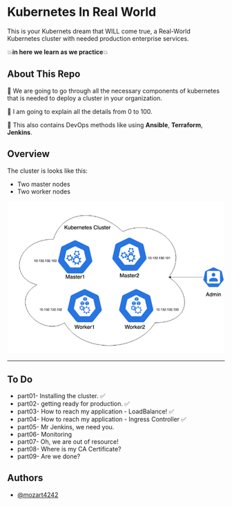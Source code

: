 # Kubernetes In Real World
This is your Kubernets dream that WILL come true, a Real-World Kubernetes cluster with needed production enterprise services.

💥**in here we learn as we practice**💥

## About This Repo
📌 We are going to go through all the necessary components of kubernetes that is needed to deploy a cluster in your organization.

📌 I am going to explain all the details from 0 to 100.

📌 This also contains DevOps methods like using **Ansible**, **Terraform**, **Jenkins**.


## Overview
The cluster is looks like this:
- Two master nodes
- Two worker nodes
<p align="center">
 <img alt="Ansible Logo" src="cluster.png">
</p>

--------
## To Do
- part01- Installing the cluster. ✅
- part02- getting ready for production. ✅
- part03- How to reach my application - LoadBalance! ✅
- part04- How to reach my application - Ingress Controller ✅
- part05- Mr Jenkins, we need you.
- part06- Monitoring
- part07- Oh, we are out of resource!
- part08- Where is my CA Certificate?
- part09- Are we done?

## Authors

- [@mozart4242](https://www.github.com/mozart4242)
